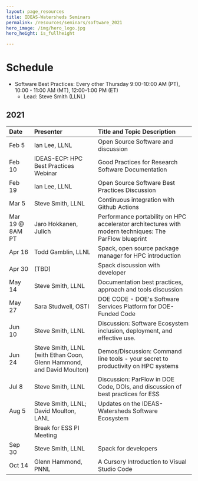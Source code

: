 ```yaml
---
layout: page_resources
title: IDEAS-Watersheds Seminars
permalink: /resources/seminars/software_2021
hero_image: /img/hero_logo.jpg
hero_height: is_fullheight

---
```


# Schedule
* Software Best Practices: Every other Thursday 9:00-10:00 AM (PT), 10:00 - 11:00 AM (MT), 12:00-1:00 PM (ET)
  - Lead:  Steve Smith (LLNL)

## 2021

| Date      |   Presenter                            | Title and Topic Description                    |
|:----------|:---------------------------------------|:-----------------------------------------------|
| Feb 5     | Ian Lee, LLNL                          | Open Source Software and discussion |
| Feb 10    | IDEAS-ECP: HPC Best Practices Webinar  | Good Practices for Research Software Documentation|
| Feb 19    | Ian Lee, LLNL                          | Open Source Software Best Practices Discussion|
| Mar 5     | Steve Smith, LLNL                      | Continuous integration with Github Actions|
| Mar 19 @ 8AM PT   | Jaro Hokkanen, Julich                  | Performance portability on HPC accelerator architectures with modern techniques: The ParFlow blueprint |
| Apr 16    | Todd Gamblin, LLNL |  Spack, open source package manager for HPC introduction |
| Apr 30    | (TBD)  | Spack discussion with developer |
| May 14    | Steve Smith, LLNL                      | Documentation best practices, approach and tools discussion |
| May 27    | Sara Studwell, OSTI                    | DOE CODE - DOE's Software Services Platform for DOE-Funded Code |
| Jun 10    | Steve Smith, LLNL                      | Discussion: Software Ecosystem inclusion, deployment, and effective use. |
| Jun 24    | Steve Smith, LLNL (with Ethan Coon, Glenn Hammond, and David Moulton) | Demos/Discussion:  Command line tools - your secret to productivity on HPC systems |
| Jul 8     | Steve Smith, LLNL  | Discussion: ParFlow in DOE Code, DOIs, and discussion of best practices for ESS |
| Aug 5 | Steve Smith, LLNL; David Moulton, LANL | Updates on the IDEAS-Watersheds Software Ecosystem | 
|       | Break for ESS PI Meeting | |
| Sep 30 | Steve Smith, LLNL | Spack for developers | 
| Oct 14 | Glenn Hammond, PNNL | A Cursory Introduction to Visual Studio Code |

